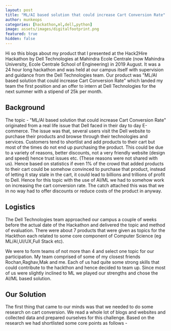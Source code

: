 ```yaml
---
layout: post
title: "ML/AI based solution that could increase Cart Conversion Rate"
author: munkeops
categories: [hackathon,ml,dell,python]
image: assets/images/digitalfootprint.png
featured: true
hidden: false
---
```


Hi so this blogs about my product that I presented at the Hack2Hire Hackathon by Dell Technologies at Mahindra Ecole Centrale (now Mahindra University, Ecole Centrale School of Engineering) in 2019 August. It was a 24 hour long hackathon and was held at our campus itself with supervision and guidance from the Dell Technologies team. Our product was "ML/AI based solution that could increase Cart Conversion Rate" which landed my team the first position and an offer to intern at Dell Technologies for the next summer with a stipend of 25k per month.

## Background 

The topic - "ML/AI based solution that could increase Cart Conversion Rate" originated from a real life issue that Dell faced in their day to day E-commerce. The issue was that, several users visit the Dell website to purchase their products and browse through their technologies and services. Customers tend to shortlist and add products to their cart but most of the times do not end up purchasing the product. This could be due to a variety of reasons, better discounts, not a very friendly website (design and speed) hence trust issues etc. (These reasons were not shared with us). Hence based on statistics if even 1% of the crowd that added products to their cart could be somehow convinced to purchase that product, instead of letting it stay stale in the cart, it could lead to billions and trillions of profit to Dell. Hence for this topic with the use of AI/ML we had to somehow work on increasing the cart conversion rate. The catch attached this was that we in no way had to offer discounts or reduce costs of the product in anyway.   

## Logistics 

The Dell Technologies team approached our campus a couple of weeks before the actual date of the Hackathon and delivered the topic and method of evaluation. There were about 7 products that were given as topics for the Hackthon each related to some core component of Computer Science (eg ML/AI,UI/UX,Full Stack etc).

We were to form teams of not more than 4 and select one topic for our participation. My team comprised of some of my closest friends Rochan,Raghav,Mak and me. Each of us had quite some strong skills that could contribute to the hackthon and hence decided to team up. Since most of us were slightly inclined to ML we played our strengths and chose the AI/ML based solution. 

## Our Solution

The first thing that came to our minds was that we needed to do some research on cart conversion. We read a whole lot of blogs and websites and collected data and prepared ourselves for this challenge. Based on the research we had shortlisted some core points as follows -


